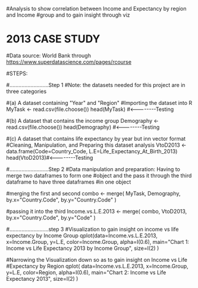#Analysis to show correlation between Income and Expectancy by region and Income 
#group and to gain insight through viz
# 2013 CASE STUDY
#Data source: World Bank through https://www.superdatascience.com/pages/rcourse

#STEPS:

#..........................Step 1
#Note: the datasets needed for this project are in three categories

#(a) A dataset containing "Year" and "Region"
#Importing the dataset into R
MyTask <- read.csv(file.choose())
head(MyTask) #<--------Testing

#(b) A dataset that contains the income group
Demography <- read.csv(file.choose())
head(Demography) #<--------Testing

#(c) A dataset that contains life expectancy by year but inn vector format
#Cleaning, Manipulation, and Preparing this dataset analysis
VtoD2013 <- data.frame(Code=Country_Code, L.E=Life_Expectancy_At_Birth_2013)
head(VtoD2013)#<--------Testing

#..........................Step 2
#Data manipulation and preparation: Having to merge two dataframes to form one
#object and the pass it through the third dataframe to have three dataframes
#in one object

#merging the first and second 
combo <- merge(
              MyTask, Demography, by.x="Country.Code", by.y="Country.Code"
)

#passing it into the third
Income.vs.L.E.2013 <- merge(
              combo, VtoD2013, by.x="Country.Code", by.y="Code"
)

#..........................step 3
#Visualization to gain insight on income vs life expectancy by Income Group
qplot(data=Income.vs.L.E.2013, x=Income.Group,  y=L.E, 
      color=Income.Group, alpha=I(0.6),
      main="Chart 1: Income vs Life Expectancy 2013 by Income Group", size=I(2)
)

#Narrowing the Visualization down so as to gain insight on Income vs Life 
#Expectancy by Region
qplot(
  data=Income.vs.L.E.2013, x=Income.Group,  y=L.E, color=Region,
  alpha=I(0.6), main="Chart 2: Income vs Life Expectancy 2013", size=I(2)
)
